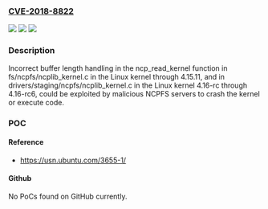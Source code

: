### [CVE-2018-8822](https://cve.mitre.org/cgi-bin/cvename.cgi?name=CVE-2018-8822)
![](https://img.shields.io/static/v1?label=Product&message=n%2Fa&color=blue)
![](https://img.shields.io/static/v1?label=Version&message=n%2Fa&color=blue)
![](https://img.shields.io/static/v1?label=Vulnerability&message=n%2Fa&color=brighgreen)

### Description

Incorrect buffer length handling in the ncp_read_kernel function in fs/ncpfs/ncplib_kernel.c in the Linux kernel through 4.15.11, and in drivers/staging/ncpfs/ncplib_kernel.c in the Linux kernel 4.16-rc through 4.16-rc6, could be exploited by malicious NCPFS servers to crash the kernel or execute code.

### POC

#### Reference
- https://usn.ubuntu.com/3655-1/

#### Github
No PoCs found on GitHub currently.

